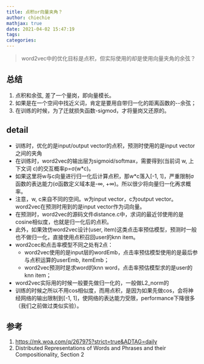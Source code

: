 ```yaml
---
title: 点积or向量夹角？
author: chiechie
mathjax: true
date: 2021-04-02 15:47:19
tags:
categories:
---
```



> word2vec中的优化目标是点积，但实际使用的却是使用向量夹角的余弦？

## 总结

1. 点积和余弦, 差了一个量岗，即向量模长。
2. 如果是在一个空间中找近义词，肯定是要用自带归一化的距离函数的--余弦；
3. 在训练的时候，为了迁就损失函数-sigmod，才将量岗又还原的。

## detail

- 训练时，优化的是input/output vector的点积，预测时使用的是input vector之间的夹角
- 在训练时，word2vec的输出层为sigmoid/softmax，需要得到(当前词 w, 上下文词 c)的交互概率p=σ(w*c)。
- 如果这里将w与c向量进行归一化后计算点积，那w*c落入[-1, 1]，严重限制σ函数的表达能力(σ函数定义域本是-∞, +∞)。所以很少将向量归一化再求概率。
- 注意，w, c来自不同的空间。w为input vector，c为output vector。word2vec在预测时用到的是input vector作为词向量。
- 在预测时，word2vec的源码文件distance.c中，求词的最近邻使用的是cosine相似度，也就是归一化后的点积。
- 此外，如果效仿word2vec设计(user, item)这类点击率预估模型，预测时一般也不做归一化，直接使用点积召回user的knn item。
- word2cec和点击率模型不同之处有2点：
    - word2vec使用的是input层的wordEmb，点击率预估模型使用的是最后参与点积运算的userEmb, itemEmb；
    - word2vec预测时是求word的knn word，点击率预估模型求的是user的knn item；
- word2vec实际用的时候一般要先做归一化的，一般做L2_norm的
- 训练的时候之所以不用cos相似度，而用点积，是因为如果先做cos，会将神经网络的输出限制到[-1, 1]，使网络的表达能力受限，performance下降很多（我们之前做过类似实验）。

## 参考
1. https://mk.woa.com/q/267975?strict=true&ADTAG=daily
2. Distributed Representations of Words and Phrases and their Compositionality, Section 2
